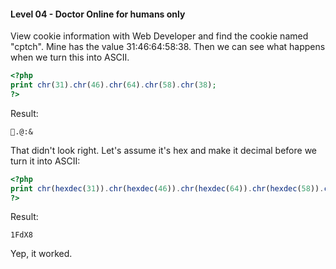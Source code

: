 #### Level 04 - Doctor Online for humans only

View cookie information with Web Developer and find the cookie named "cptch". Mine has the value 31:46:64:58:38.
Then we can see what happens when we turn this into ASCII.

```php
<?php
print chr(31).chr(46).chr(64).chr(58).chr(38);
?>
```

Result:
```
.@:&
```

That didn't look right. Let's assume it's hex and make it decimal before we turn it into ASCII:
```php
<?php
print chr(hexdec(31)).chr(hexdec(46)).chr(hexdec(64)).chr(hexdec(58)).chr(hexdec(38));
?>
```

Result:
```
1FdX8
```

Yep, it worked.